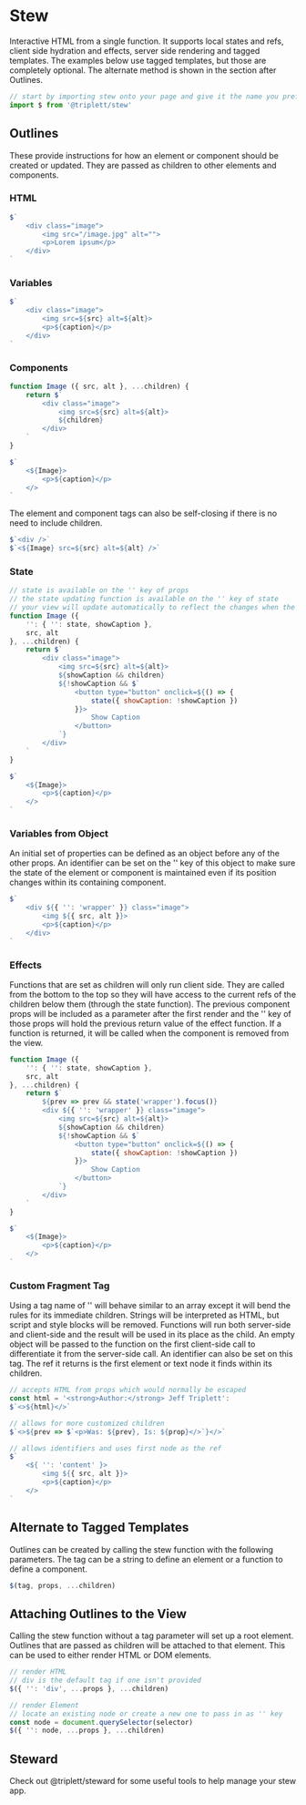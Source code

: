 # Stew
Interactive HTML from a single function. It supports local states and refs, client side hydration and effects, server side rendering and tagged templates. The examples below use tagged templates, but those are completely optional. The alternate method is shown in the section after Outlines.

```js
// start by importing stew onto your page and give it the name you prefer
import $ from '@triplett/stew'
```

## Outlines
These provide instructions for how an element or component should be created or updated. They are passed as children to other elements and components.

### HTML

```js
$`
	<div class="image">
		<img src="/image.jpg" alt="">
		<p>Lorem ipsum</p>
	</div>
`
```

### Variables

```js
$`
	<div class="image">
		<img src=${src} alt=${alt}>
		<p>${caption}</p>
	</div>
`
```

### Components

```js
function Image ({ src, alt }, ...children) {
	return $`
		<div class="image">
			<img src=${src} alt=${alt}>
			${children}
		</div>
	`
}

$`
	<${Image}>
		<p>${caption}</p>
	</>
`
```

The element and component tags can also be self-closing if there is no need to include children.

```js
$`<div />`
$`<${Image} src=${src} alt=${alt} />`
```

### State

```js
// state is available on the '' key of props
// the state updating function is available on the '' key of state
// your view will update automatically to reflect the changes when the state function is called
function Image ({
	'': { '': state, showCaption },
	src, alt
}, ...children) {
	return $`
		<div class="image">
			<img src=${src} alt=${alt}>
			${showCaption && children}
			${!showCaption && $`
				<button type="button" onclick=${() => {
					state({ showCaption: !showCaption })
				}}>
					Show Caption
				</button>
			`}
		</div>
	`
}

$`
	<${Image}>
		<p>${caption}</p>
	</>
`
```

### Variables from Object
An initial set of properties can be defined as an object before any of the other props. An identifier can be set on the '' key of this object to make sure the state of the element or component is maintained even if its position changes within its containing component.

```js
$`
	<div ${{ '': 'wrapper' }} class="image">
		<img ${{ src, alt }}>
		<p>${caption}</p>
	</div>
`
```

### Effects
Functions that are set as children will only run client side. They are called from the bottom to the top so they will have access to the current refs of the children below them (through the state function). The previous component props will be included as a parameter after the first render and the '' key of those props will hold the previous return value of the effect function. If a function is returned, it will be called when the component is removed from the view.

```js
function Image ({
	'': { '': state, showCaption },
	src, alt
}, ...children) {
	return $`
		${prev => prev && state('wrapper').focus()}
		<div ${{ '': 'wrapper' }} class="image">
			<img src=${src} alt=${alt}>
			${showCaption && children}
			${!showCaption && $`
				<button type="button" onclick=${() => {
					state({ showCaption: !showCaption })
				}}>
					Show Caption
				</button>
			`}
		</div>
	`
}

$`
	<${Image}>
		<p>${caption}</p>
	</>
`
```

### Custom Fragment Tag
Using a tag name of '' will behave similar to an array except it will bend the rules for its immediate children. Strings will be interpreted as HTML, but script and style blocks will be removed. Functions will run both server-side and client-side and the result will be used in its place as the child. An empty object will be passed to the function on the first client-side call to differentiate it from the server-side call. An identifier can also be set on this tag. The ref it returns is the first element or text node it finds within its children.

```js
// accepts HTML from props which would normally be escaped
const html = '<strong>Author:</strong> Jeff Triplett':
$`<>${html}</>`

// allows for more customized children
$`<>${prev => $`<p>Was: ${prev}, Is: ${prop}</>`}</>`

// allows identifiers and uses first node as the ref
$`
	<${ '': 'content' }>
		<img ${{ src, alt }}>
		<p>${caption}</p>
	</>
`
```

## Alternate to Tagged Templates
Outlines can be created by calling the stew function with the following parameters. The tag can be a string to define an element or a function to define a component.

```js
$(tag, props, ...children)
```

## Attaching Outlines to the View
Calling the stew function without a tag parameter will set up a root element. Outlines that are passed as children will be attached to that element. This can be used to either render HTML or DOM elements.

```js
// render HTML
// div is the default tag if one isn't provided
$({ '': 'div', ...props }, ...children)

// render Element
// locate an existing node or create a new one to pass in as '' key
const node = document.querySelector(selector)
$({ '': node, ...props }, ...children)
```

## Steward
Check out @triplett/steward for some useful tools to help manage your stew app.
